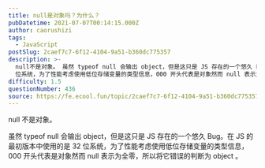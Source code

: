 ```yaml
---
title: null是对象吗？为什么？
pubDatetime: 2021-07-07T00:14:15.000Z
author: caorushizi
tags:
  - JavaScript
postSlug: 2caef7c7-6f12-4104-9a51-b360dc775357
description: >-
  null不是对象。 虽然 typeof null 会输出 object，但是这只是 JS 存在的一个悠久 Bug。在 JS 的最初版本中使用的是 32
  位系统，为了性能考虑使用低位存储变量的类型信息，000 开头代表是对象然而 null 表示为全零，所以将它错误的判断为 object 。
difficulty: 1.5
questionNumber: 436
source: https://fe.ecool.fun/topic/2caef7c7-6f12-4104-9a51-b360dc775357
---
```


null 不是对象。

虽然 typeof null 会输出 object，但是这只是 JS 存在的一个悠久 Bug。在 JS 的最初版本中使用的是 32 位系统，为了性能考虑使用低位存储变量的类型信息，000 开头代表是对象然而 null 表示为全零，所以将它错误的判断为 object 。
